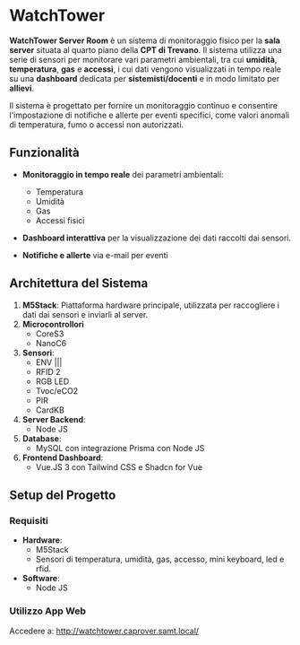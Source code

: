 # WatchTower

**WatchTower Server Room** è un sistema di monitoraggio fisico per la **sala server** situata al quarto piano della **CPT di Trevano**. Il sistema utilizza una serie di sensori per monitorare vari parametri ambientali, tra cui **umidità**, **temperatura**, **gas** e **accessi**, i cui dati vengono visualizzati in tempo reale su una **dashboard** dedicata per **sistemisti/docenti** e in modo limitato per **allievi**.

Il sistema è progettato per fornire un monitoraggio continuo e consentire l'impostazione di notifiche e allerte per eventi specifici, come valori anomali di temperatura, fumo o accessi non autorizzati.

## Funzionalità

- **Monitoraggio in tempo reale** dei parametri ambientali:
  - Temperatura
  - Umidità
  - Gas
  - Accessi fisici
  
- **Dashboard interattiva** per la visualizzazione dei dati raccolti dai sensori.
- **Notifiche e allerte** via e-mail per eventi

## Architettura del Sistema

1. **M5Stack**: Piattaforma hardware principale, utilizzata per raccogliere i dati dai sensori e inviarli al server.
2. **Microcontrollori**
   - CoreS3
   - NanoC6
1. **Sensori**:
   - ENV |||
   - RFID 2
   - RGB LED
   - Tvoc/eCO2
   - PIR
   - CardKB
1. **Server Backend**:
   - Node JS
2. **Database**:
   - MySQL con integrazione Prisma con Node JS
3. **Frontend Dashboard**:
   - Vue.JS 3 con Tailwind CSS e Shadcn for Vue
   
## Setup del Progetto

### Requisiti

- **Hardware**:
  - M5Stack
  - Sensori di temperatura, umidità, gas, accesso, mini keyboard, led e rfid.
- **Software**:
  - Node JS

### Utilizzo App Web
Accedere a: http://watchtower.caprover.samt.local/